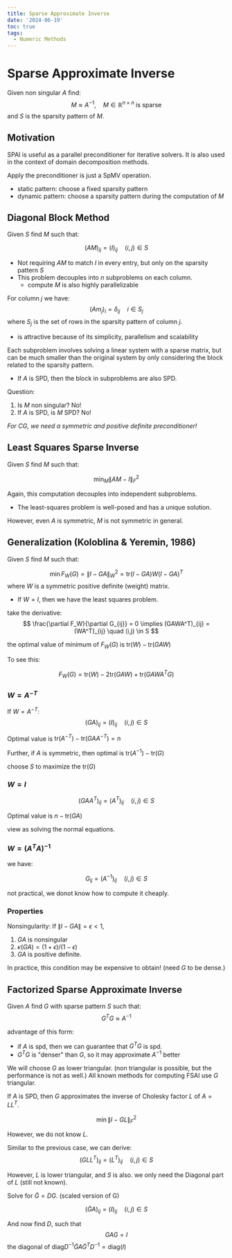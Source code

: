 ```yaml
---
title: Sparse Approximate Inverse
date: '2024-06-19'
toc: true
tags:
  - Numeric Methods
---
```


# Sparse Approximate Inverse

Given non singular $A$ find:
$$
M \approx A^{-1}, \quad M \in \mathbb{R}^{n \times n} \text{ is sparse}
$$
and $S$ is the sparsity pattern of $M$.

## Motivation

SPAI is useful as a parallel preconditioner for iterative solvers. It is also used in the context of domain decomposition methods.

Apply the preconditioner is just a SpMV operation.

- static pattern: choose a fixed sparsity pattern
- dynamic pattern: choose a sparsity pattern during the computation of $M$

## Diagonal Block Method

Given $S$ find $M$ such that:

$$
(A M)_{ij} = (I)_{ij} \quad (i,j) \in S
$$

- Not requiring $AM$ to match $I$ in every entry, but only on the sparsity pattern $S$
- This problem decouples into $n$ subproblems on each column.
  - compute $M$ is also highly parallelizable

For column $j$ we have:
$$
(A m_j)_i = \delta_{ij} \quad i \in S_j
$$
where $S_j$ is the set of rows in the sparsity pattern of column $j$.

- is attractive because of its simplicity, parallelism and scalability

Each subproblem involves solving a linear system with a sparse matrix, but can be much 
smaller than the original system by only considering the block related to the sparsity pattern.
- If $A$ is SPD, then the block in subproblems are also SPD.

Question:
1. Is $M$ non singular? No!
2. If $A$ is SPD, is $M$ SPD? No!

*For CG, we need a symmetric and positive definite preconditioner!*

## Least Squares Sparse Inverse

Given $S$ find $M$ such that:

$$
\min_{M} \| A M - I \|_F^2
$$

Again, this computation decouples into independent subproblems.

- The least-squares problem is well-posed and has a unique solution.

However, even $A$ is symmetric, $M$ is not symmetric in general.

## Generalization (Koloblina & Yeremin, 1986)

Given $S$ find $M$ such that:

$$
\min F_W (G) = \| I - G A \|_W^2 = \mathrm{tr} (I-GA) W (I-GA)^T
$$
where $W$ is a symmetric positive definite (weight) matrix.

- If $W = I$, then we have the least squares problem.

take the derivative:
$$
\frac{\partial F_W}{\partial G_{ij}} = 0 \implies
(GAWA^T)_{ij} = (WA^T)_{ij} \quad (i,j) \in S
$$

the optimal value of minimum of $F_W(G)$ is $\mathrm{tr} (W) - \mathrm{tr} (GAW)$

To see this:

$$
F_W(G) = \mathrm{tr}(W) - 2 \mathrm{tr} (GAW) + \mathrm{tr} (GAWA^TG)
$$

### $W = A^{-T}$

If $W = A^{-T}$:
$$
(GA) _{ij} = (I)_{ij} \quad (i,j) \in S
$$

Optimal value is $\mathrm{tr} (A^{-T}) - \mathrm{tr} (G AA^{-T}) = n$

Further, if $A$ is symmetric, then optimal is $\mathrm{tr} (A^{-1}) - \mathrm{tr} (G)$

choose $S$ to maximize the $\mathrm{tr} (G)$

### $W = I$

$$
(GAA^T)_{ij} = (A^T)_{ij} \quad (i,j) \in S
$$

Optimal value is $n - \mathrm{tr} (GA)$

view as solving the normal equations.

### $W = (A^T A)^{-1}$

we have:

$$
G_{ij} = (A^{-1})_{ij} \quad (i,j) \in S
$$

not practical, we donot know how to compute it cheaply.

### Properties

Nonsingularity: If $\|I - GA\| = \epsilon < 1$,

1. $GA$ is nonsingular
2. $\kappa (GA) = (1+ \epsilon)/ (1-\epsilon)$ 
3. $GA$ is positive definite.

In practice, this condition may be expensive to obtain! (need $G$ to be dense.)


## Factorized Sparse Approximate Inverse

Given $A$ find $G$ with sparse pattern $S$ such that:
$$
G^T G \approx A^{-1}
$$

advantage of this form:

- if $A$ is spd, then we can guarantee that $G^T G$ is spd.
- $G^T G$ is "denser" than $G$, so it may approximate $A^{-1}$ better

We will choose $G$ as lower triangular. (non triangular is possible, but the performance is not as well.) All known methods for computing FSAI use $G$ triangular.

If $A$ is SPD, then $G$ approximates the inverse of Cholesky factor $L$ of $A = L L^T$.

$$
\min \| I - GL \| _ F^2
$$

However, we do not know $L$.

Similar to the previous case, we can derive:
$$
(G LL^T)_{ij} = (L^T)_{ij} \quad (i,j) \in S
$$

However, $L$ is lower triangular, and $S$ is also. we only need the Diagonal part of $L$ (still not known).

Solve for $\tilde G = D G$. (scaled version of G)

$$
(\tilde G A)_{ij} = (I)_{ij} \quad (i,j) \in S
$$

And now find $D$, such that
$$
G A G = I
$$
the diagonal of $\mathrm{diag}D^{-1} \tilde G A \tilde G^T D^{-1} = \mathrm{diag}(I)$









